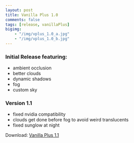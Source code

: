 ```yaml
---
layout: post
title: Vanilla Plus 1.0
comments: false
tags: [release, vanillaPlus]
bigimg: 
    - "/img/vplus_1.0_a.jpg"
    - "/img/vplus_1.0_b.jpg"
---
```


<h3>Initial Release featuring:</h3>

* ambient occlusion
* better clouds
* dynamic shadows
* fog
* custom sky

<h3>Version 1.1</h3>

* fixed nvidia compatibility
* clouds get done before fog to avoid weird translucents
* fixed sunglow at night

Download: [Vanilla Plus 1.1](https://github.com/rre36/glProjectsWeb/releases/download/vplus1.1/VanillaPlus_1.1.zip)
